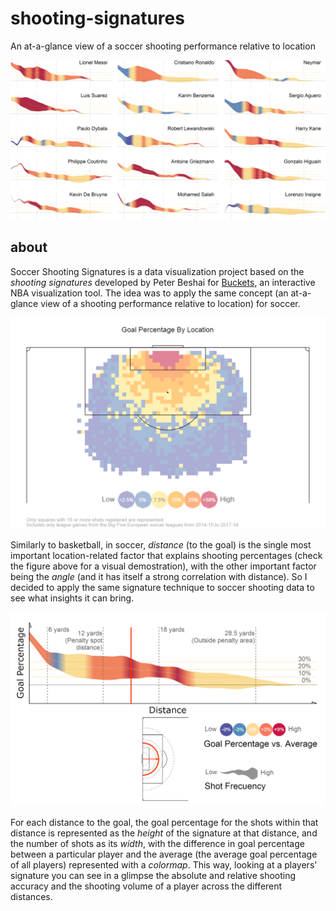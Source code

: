 # shooting-signatures
An at-a-glance view of a soccer shooting performance relative to location

![Signatures Mosaic](https://github.com/4ndyparr/shooting-signatures/blob/master/mosaic_wedge.png)

## about
Soccer Shooting Signatures is a data visualization project based on the *shooting signatures* developed by Peter Beshai for [Buckets](http://buckets.peterbeshai.com), an interactive NBA visualization tool. The idea was to apply the same concept (an at-a-glance view of a shooting performance relative to location) for soccer.

![Tesselation](https://github.com/4ndyparr/shooting-signatures/blob/master/tesselation.png)

Similarly to basketball, in soccer, *distance* (to the goal) is the single most important location-related factor that explains shooting percentages (check the figure above for a visual demostration), with the other important factor being the *angle* (and it has itself a strong correlation with distance). So I decided to apply the same signature technique to soccer shooting data to see what insights it can bring.

![Sample](https://github.com/4ndyparr/shooting-signatures/blob/master/sample.png)

For each distance to the goal, the goal percentage for the shots within that distance is represented as the *height* of the signature at that distance, and the number of shots as its *width*, with the difference in goal percentage between a particular player and the average (the average goal percentage of all players) represented with a *colormap*. This way, looking at a players' signature you can see in a glimpse the absolute and relative shooting accuracy and the shooting volume of a player across the different distances.
